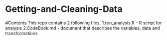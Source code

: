 # Getting-and-Cleaning-Data
#Contents
This repo contains 2 following files.
1.run_analysis.R - R script for analysis
2.CodeBook.md - document that describes the variables, data and transformations